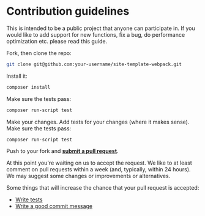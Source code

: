 # Contribution guidelines

This is intended to be a public project that anyone can participate in. If you would like to add support for new functions, fix a bug, do performance optimization etc. please read this guide.

Fork, then clone the repo:

```bash
git clone git@github.com:your-username/site-template-webpack.git
```

Install it:

```bash
composer install
```

Make sure the tests pass:

```bash
composer run-script test
```

Make your changes. Add tests for your changes (where it makes sense). Make sure the tests pass:

```
composer run-script test
```

Push to your fork and **[submit a pull request][pr]**.

[pr]: https://github.com/apility/site-template-webpack/compare/

At this point you're waiting on us to accept the request. We like to at least comment on pull requests
within a week (and, typically, within 24 hours). We may suggest
some changes or improvements or alternatives.

Some things that will increase the chance that your pull request is accepted:

* [Write tests](https://phpunit.de/getting-started/phpunit-7.html)
* [Write a good commit message](.github/COMMIT_MESSAGE_GUIDELINES.md)

